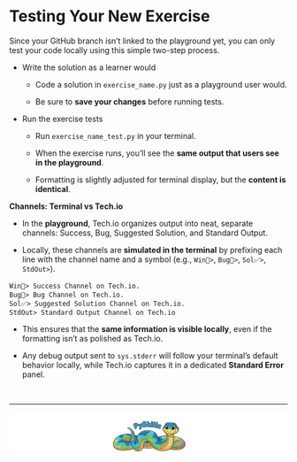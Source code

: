 # Testing Your New Exercise

Since your GitHub branch isn’t linked to the playground yet, you can only test your code locally using this simple two-step process.

* Write the solution as a learner would

  * Code a solution in `exercise_name.py` just as a playground user would.

  * Be sure to __save your changes__ before running tests.

* Run the exercise tests

  * Run `exercise_name_test.py` in your terminal.

  * When the exercise runs, you’ll see the __same output that users see in the playground__.

  * Formatting is slightly adjusted for terminal display, but the __content is identical__.

__Channels: Terminal vs Tech.io__

* In the __playground__, Tech.io organizes output into neat, separate channels: Success, Bug, Suggested Solution, and Standard Output.

* Locally, these channels are __simulated in the terminal__ by prefixing each line with the channel name and a symbol (e.g., `Win🎉>`, `Bug🐞>`, `Sol✅>`, `StdOut>`).

```text
Win🎉> Success Channel on Tech.io.
Bug🐞> Bug Channel on Tech.io.
Sol✅> Suggested Solution Channel on Tech.io.
StdOut> Standard Output Channel on Tech.io
```

* This ensures that the __same information is visible locally__, even if the formatting isn’t as polished as Tech.io.

* Any debug output sent to `sys.stderr` will follow your terminal’s default behavior locally, while Tech.io captures it in a dedicated __Standard Error__ panel.

<BR>

************

[![Skillz Catalog](../graphics/PySkillzFooter.png)](skillz-catalog)
